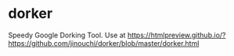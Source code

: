 # dorker
Speedy Google Dorking Tool. 
Use at https://htmlpreview.github.io/?https://github.com/jinouchi/dorker/blob/master/dorker.html

